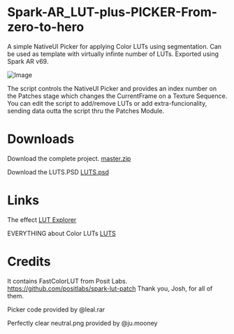# Spark-AR_LUT-plus-PICKER-From-zero-to-hero
A simple NativeUI Picker for applying Color LUTs using segmentation. Can be used as template with virtually infinte number of LUTs. Exported using Spark AR v69.

![Image](https://github.com/otaodofino/Spark-AR_LUT-plus-PICKER-From-zero-to-hero/blob/master/Simple_LUTPICKER.png)

The script controls the NativeUI Picker and provides an index number on the Patches stage which changes the CurrentFrame on a Texture Sequence. You can edit the script to add/remove LUTs or add extra-funcionality, sending data outta the script thru the Patches Module.

# Downloads

Download the complete project. [master.zip](https://github.com/otaodofino/Spark-AR_LUT-plus-PICKER-From-zero-to-hero/blob/master/master.zip)

Download the LUTS.PSD [LUTS.psd](https://github.com/otaodofino/Spark-AR_LUT-plus-PICKER-From-zero-to-hero/blob/master/LUTS_FINO.psd)

# Links

The effect [LUT Explorer](https://www.instagram.com/a/r/?effect_id=354864722135486)

EVERYTHING about Color LUTs [LUTS](https://www.lightillusion.com/luts.html)

# Credits
It contains FastColorLUT from Posit Labs.
https://github.com/positlabs/spark-lut-patch
Thank you, Josh, for all of them.

Picker code provided by @leal.rar

Perfectly clear neutral.png provided by @ju.mooney 
